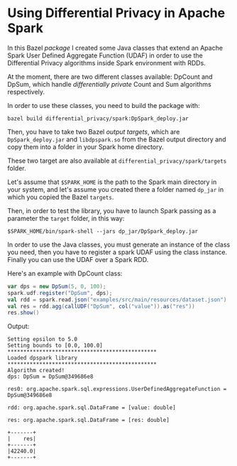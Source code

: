# Using Differential Privacy in Apache Spark
In this Bazel *package* I created some Java classes that extend an Apache Spark User Defined Aggregate Function (UDAF) in order to use  the Differential Privacy algorithms inside Spark environment with RDDs.

At the moment, there are two different classes available: DpCount and DpSum, which handle *differentially private* Count and Sum algorithms respectively.

In order to use these classes, you need to build the package with:

```shell script
bazel build differential_privacy/spark:DpSpark_deploy.jar
```

Then, you have to take two Bazel *output targets*, which are `DpSpark_deploy.jar` and `libdpspark.so` from the Bazel output directory and copy them into a folder in your Spark home directory.

These two target are also available at `differential_privacy/spark/targets` folder.

Let's assume that `$SPARK_HOME` is the path to the Spark main directory in your system, and let's assume you created there a folder named `dp_jar` in which you copied the Bazel `targets`.

Then, in order to test the library, you have to launch Spark passing as a parameter the `target` folder, in this way:

```shell script
$SPARK_HOME/bin/spark-shell --jars dp_jar/DpSpark_deploy.jar
```

In order to use the Java classes, you must generate an instance of the class you need, then you have to register a spark UDAF using the class instance. Finally you can use the UDAF over a Spark RDD.

Here's an example with DpCount class:

```scala worksheet
var dps = new DpSum(5, 0, 100);
spark.udf.register("DpSum", dps);
val rdd = spark.read.json("examples/src/main/resources/dataset.json")
val res = rdd.agg(callUDF("DpSum", col("value")).as("res"))
res.show()
```
Output:
```text
Setting epsilon to 5.0
Setting bounds to [0.0, 100.0]
***********************************************
Loaded dpspark library
***********************************************
Algorithm created!
dps: DpSum = DpSum@349686e8

res0: org.apache.spark.sql.expressions.UserDefinedAggregateFunction = DpSum@349686e8

rdd: org.apache.spark.sql.DataFrame = [value: double]

res: org.apache.spark.sql.DataFrame = [res: double]

+-------+
|    res|
+-------+
|42240.0|
+-------+
```
